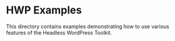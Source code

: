 # HWP Examples

This directory contains examples demonstrating how to use various features of the Headless WordPress Toolkit.
